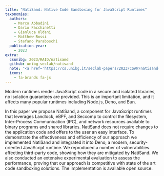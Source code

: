 ```yaml
---
title: "NatiSand: Native Code Sandboxing for JavaScript Runtimes"
taxonomies:
  authors:
    - Marco Abbadini
    - Dario Facchinetti
    - Gianluca Oldani
    - Matthew Rossi
    - Stefano Paraboschi
  publication-year:
    - 2023
extra:
  csunibg: 2023/RAID/natisand
  github: unibg-seclab/natisand
  note: "<a href='https://cs.unibg.it/seclab-papers/2023/CSAW/natisand-poster.pdf'>CSAW 2023 Poster</a>"
  icons:
    - fa-brands fa-js
---
```


Modern runtimes render JavaScript code in a secure and isolated
libraries, no isolation guarantees are provided. This is an important
limitation, and it affects many popular runtimes including Node.js,
Deno, and Bun.

In this paper we propose NatiSand, a component for JavaScript
runtimes that leverages Landlock, eBPF, and Seccomp to control the
filesystem, Inter-Process Communication (IPC), and network resources
available to binary programs and shared libraries. NatiSand
does not require changes to the application code and offers to the
user an easy interface. To demonstrate the effectiveness and efficiency
of our approach we implemented NatiSand and integrated
it into Deno, a modern, security-oriented JavaScript runtime. We
reproduced a number of vulnerabilities affecting third-party code,
showing how they are mitigated by NatiSand. We also conducted
an extensive experimental evaluation to assess the performance,
proving that our approach is competitive with state of the art code
sandboxing solutions. The implementation is available open source.
